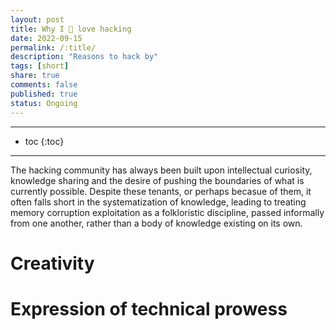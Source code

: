 ```yaml
---
layout: post
title: Why I 🖤 love hacking
date: 2022-09-15
permalink: /:title/
description: "Reasons to hack by"
tags: [short]
share: true
comments: false
published: true
status: Ongoing
---
```


---
* toc
{:toc}
---


The hacking community has always been built upon intellectual curiosity,
knowledge sharing and the desire of pushing the boundaries of what is
currently possible. Despite these tenants, or perhaps becasue of them, it
often falls short in the systematization of knowledge, leading to treating
memory corruption exploitation as a folkloristic discipline, passed informally
from one another, rather than a body of knowledge existing on its own.

# Creativity

# Expression of technical prowess



